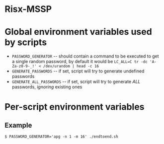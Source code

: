 # Risx-MSSP
 
# Global environment variables used by scripts

- `PASSWORD_GENERATOR` -- should contain a command to be executed to get a single random password, by default it would be `LC_ALL=C tr -dc 'A-Za-z0-9-_!' < /dev/urandom | head -c 16`
- `GENERATE_PASSWORDS` -- if set, script will try to generate undefined passwords
- `GENERATE_ALL_PASSWORDS` -- if set, script will try to generate *ALL* passwords, *ignoring* existing ones

# Per-script environment variables

## Example

```
$ PASSWORD_GENERATOR='apg -n 1 -m 16' ./endtoend.sh
```